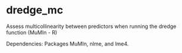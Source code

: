 # dredge_mc
Assess multicollinearity between predictors when running the dredge function (MuMIn - R)

Dependencies: Packages MuMIn, nlme, and lme4.
